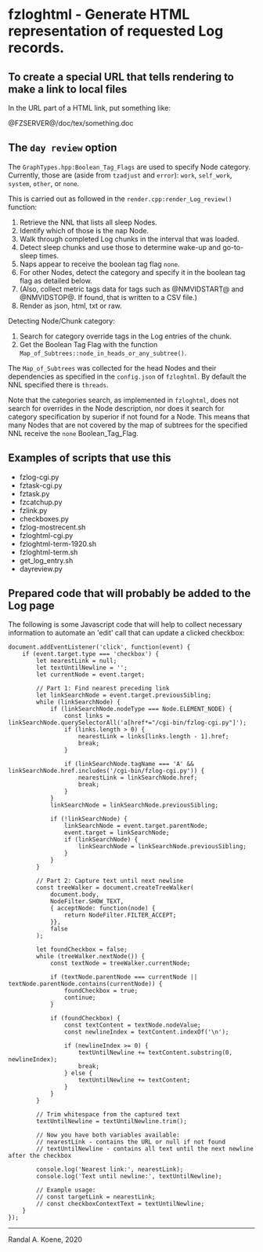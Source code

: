 # fzloghtml - Generate HTML representation of requested Log records.

## To create a special URL that tells rendering to make a link to local files

In the URL part of a HTML link, put something like:

@FZSERVER@/doc/tex/something.doc

## The `day review` option

The `GraphTypes.hpp:Boolean_Tag_Flags` are used to specify Node category.
Currently, those are (aside from `tzadjust` and `error`):
`work`, `self_work`, `system`, `other`, or `none`.

This is carried out as followed in the `render.cpp:render_Log_review()` function:

1. Retrieve the NNL that lists all sleep Nodes.
2. Identify which of those is the nap Node.
3. Walk through completed Log chunks in the interval that was loaded.
4. Detect sleep chunks and use those to determine wake-up and go-to-sleep times.
5. Naps appear to receive the boolean tag flag `none`.
6. For other Nodes, detect the category and specify it in the boolean tag flag as detailed below.
7. (Also, collect metric tags data for tags such as @NMVIDSTART@ and @NMVIDSTOP@. If found, that is written to a CSV file.)
8. Render as json, html, txt or raw.

Detecting Node/Chunk category:

1. Search for category override tags in the Log entries of the chunk.
2. Get the Boolean Tag Flag with the function `Map_of_Subtrees::node_in_heads_or_any_subtree()`.

The `Map_of_Subtrees` was collected for the head Nodes and their dependencies as
specified in the `config.json` of `fzloghtml`. By default the NNL specified there
is `threads`.

Note that the categories search, as implemented in `fzloghtml`, does not search for
overrides in the Node description, nor does it search for category specification by
superior if not found for a Node. This means that many Nodes that are not covered
by the map of subtrees for the specified NNL receive the `none` Boolean_Tag_Flag.

## Examples of scripts that use this

- fzlog-cgi.py
- fztask-cgi.py
- fztask.py
- fzcatchup.py
- fzlink.py
- checkboxes.py
- fzlog-mostrecent.sh
- fzloghtml-cgi.py
- fzloghtml-term-1920.sh
- fzloghtml-term.sh
- get_log_entry.sh
- dayreview.py

## Prepared code that will probably be added to the Log page

The following is some Javascript code that will help to collect necessary information
to automate an 'edit' call that can update a clicked checkbox:

```
document.addEventListener('click', function(event) {
    if (event.target.type === 'checkbox') {
        let nearestLink = null;
        let textUntilNewline = '';
        let currentNode = event.target;
        
        // Part 1: Find nearest preceding link
        let linkSearchNode = event.target.previousSibling;
        while (linkSearchNode) {
            if (linkSearchNode.nodeType === Node.ELEMENT_NODE) {
                const links = linkSearchNode.querySelectorAll('a[href*="/cgi-bin/fzlog-cgi.py"]');
                if (links.length > 0) {
                    nearestLink = links[links.length - 1].href;
                    break;
                }
                
                if (linkSearchNode.tagName === 'A' && linkSearchNode.href.includes('/cgi-bin/fzlog-cgi.py')) {
                    nearestLink = linkSearchNode.href;
                    break;
                }
            }
            linkSearchNode = linkSearchNode.previousSibling;
            
            if (!linkSearchNode) {
                linkSearchNode = event.target.parentNode;
                event.target = linkSearchNode;
                if (linkSearchNode) {
                    linkSearchNode = linkSearchNode.previousSibling;
                }
            }
        }
        
        // Part 2: Capture text until next newline
        const treeWalker = document.createTreeWalker(
            document.body,
            NodeFilter.SHOW_TEXT,
            { acceptNode: function(node) { 
                return NodeFilter.FILTER_ACCEPT; 
            }},
            false
        );
        
        let foundCheckbox = false;
        while (treeWalker.nextNode()) {
            const textNode = treeWalker.currentNode;
            
            if (textNode.parentNode === currentNode || textNode.parentNode.contains(currentNode)) {
                foundCheckbox = true;
                continue;
            }
            
            if (foundCheckbox) {
                const textContent = textNode.nodeValue;
                const newlineIndex = textContent.indexOf('\n');
                
                if (newlineIndex >= 0) {
                    textUntilNewline += textContent.substring(0, newlineIndex);
                    break;
                } else {
                    textUntilNewline += textContent;
                }
            }
        }
        
        // Trim whitespace from the captured text
        textUntilNewline = textUntilNewline.trim();
        
        // Now you have both variables available:
        // nearestLink - contains the URL or null if not found
        // textUntilNewline - contains all text until the next newline after the checkbox
        
        console.log('Nearest link:', nearestLink);
        console.log('Text until newline:', textUntilNewline);
        
        // Example usage:
        // const targetLink = nearestLink;
        // const checkboxContextText = textUntilNewline;
    }
});
```

---
Randal A. Koene, 2020
